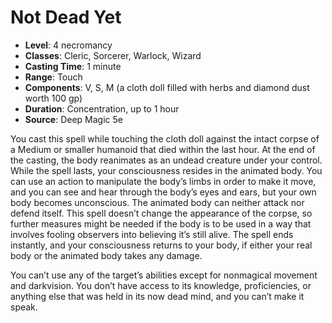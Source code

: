# Not Dead Yet

- **Level**: 4 necromancy
- **Classes**: Cleric, Sorcerer, Warlock, Wizard
- **Casting Time**: 1 minute
- **Range**: Touch
- **Components**: V, S, M (a cloth doll filled with herbs and diamond dust worth 100 gp)
- **Duration**: Concentration, up to 1 hour
- **Source**: Deep Magic 5e

You cast this spell while touching the cloth doll against the intact corpse of a Medium or smaller humanoid that died within the last hour. At the end of the casting, the body reanimates as an undead creature under your control. While the spell lasts, your consciousness resides in the animated body. You can use an action to manipulate the body’s limbs in order to make it move, and you can see and hear through the body’s eyes and ears, but your own body becomes unconscious. The animated body can neither attack nor defend itself. This spell doesn’t change the appearance of the corpse, so further measures might be needed if the body is to be used in a way that involves fooling observers into believing it’s still alive. The spell ends instantly, and your consciousness returns to your body, if either your real body or the animated body takes any damage.

You can’t use any of the target’s abilities except for nonmagical movement and darkvision. You don’t have access to its knowledge, proficiencies, or anything else that was held in its now dead mind, and you can’t make it speak.


